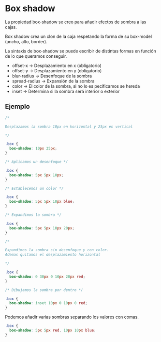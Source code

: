 # Box shadow

La propiedad box-shadow se creo para añadir efectos de sombra a las cajas.

Box shadow crea un clon de la caja respetando la forma de su box-model (ancho, alto, border).

La sintaxis de box-shadow se puede escribir de distintas formas en función de lo que queramos conseguir.

- offset-x -> Desplazamiento en x (obligatorio)
- offset-y -> Desplazamiento en y (obligatorio)
- blur-radius -> Desenfoque de la sombra
- spread-radius -> Expansión de la sombra
- color -> El color de la sombra, si no lo es pecificamos se hereda
- inset -> Determina si la sombra será interior o exterior

## Ejemplo

```css
/* 

Desplazamos la sombra 10px en horizontal y 25px en vertical

*/

.box {
  box-shadow: 10px 25px;
}

/* Aplicamos un desenfoque */

.box {
  box-shadow: 5px 5px 10px;
}

/* Establecemos un color */

.box {
  box-shadow: 5px 5px 10px blue;
}

/* Expandimos la sombra */

.box {
  box-shadow: 5px 5px 10px 20px;
}

/*

Expandimos la sombra sin desenfoque y con color.
Ademas quitamos el desplazamiento horizontal

*/

.box {
  box-shadow: 0 30px 0 10px 20px red;
}

/* Dibujamos la sombra por dentro */

.box {
  box-shadow: inset 10px 0 10px 0 red;
}
```

Podemos añadir varias sombras separando los valores con comas.

```css
.box {
  box-shadow: 5px 5px red, 10px 10px blue;
}
```
